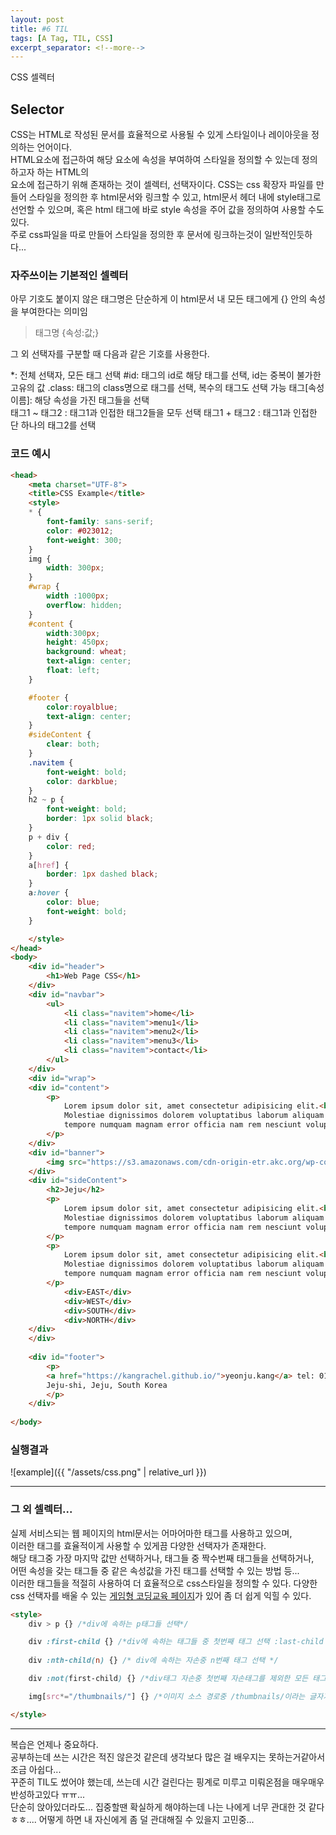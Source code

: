 ```yaml
---
layout: post
title: #6 TIL 
tags: [A Tag, TIL, CSS]
excerpt_separator: <!--more-->
---
```

 
CSS 셀렉터  
<!--more-->

## Selector
  
CSS는 HTML로 작성된 문서를 효율적으로 사용될 수 있게 스타일이나 레이아웃을 정의하는 언어이다.  
HTML요소에 접근하여 해당 요소에 속성을 부여하여 스타일을 정의할 수 있는데 정의하고자 하는 HTML의   
요소에 접근하기 위해 존재하는 것이 셀렉터, 선택자이다.
CSS는 css 확장자 파일를 만들어 스타일을 정의한 후 html문서와 링크할 수 있고, html문서 헤더 내에 style태그로   
선언할 수 있으며, 혹은 html 태그에 바로 style 속성을 주어 값을 정의하여 사용할 수도 있다.  
주로 css파일을 따로 만들어 스타일을 정의한 후 문서에 링크하는것이 일반적인듯하다...

### 자주쓰이는 기본적인 셀렉터
  
  아무 기호도 붙이지 않은 태그명은 단순하게 이 html문서 내 모든 태그에게 {} 안의 속성을 부여한다는 의미임  
> 태그명 {속성:값;}  
    
  그 외 선택자를 구분할 때 다음과 같은 기호를 사용한다.
    
  *: 전체 선택자, 모든 태그 선택
  #id: 태그의 id로 해당 태그를 선택, id는 중복이 불가한 고유의 값
  .class: 태그의 class명으로 태그를 선택, 복수의 태그도 선택 가능
  태그[속성이름]: 해당 속성을 가진 태그들을 선택  
  태그1 ~ 태그2 : 태그1과 인접한 태그2들을 모두 선택
  태그1 + 태그2 : 태그1과 인접한 단 하나의 태그2를 선택

  
### 코드 예시

  
~~~html
<head>
    <meta charset="UTF-8">
    <title>CSS Example</title>
    <style>
    * {
        font-family: sans-serif;
        color: #023012;
        font-weight: 300;
    }
    img {
        width: 300px;
    }
    #wrap {
        width :1000px; 
        overflow: hidden;
    }
    #content {
        width:300px;
        height: 450px;
        background: wheat;
        text-align: center;
        float: left;
    }

    #footer {
        color:royalblue;
        text-align: center;
    }
    #sideContent {
        clear: both;
    }
    .navitem {
        font-weight: bold;
        color: darkblue;
    }
    h2 ~ p {
        font-weight: bold;
        border: 1px solid black;
    }
    p + div {
        color: red;
    }
    a[href] {
        border: 1px dashed black;
    }
    a:hover {
        color: blue;
        font-weight: bold;
    }

    </style>
</head>
<body>
    <div id="header">
        <h1>Web Page CSS</h1>
    </div>
    <div id="navbar">
        <ul>
            <li class="navitem">home</li>
            <li class="navitem">menu1</li>
            <li class="navitem">menu2</li>
            <li class="navitem">menu3</li>
            <li class="navitem">contact</li>
        </ul>
    </div>
    <div id="wrap">
    <div id="content">
        <p>
            Lorem ipsum dolor sit, amet consectetur adipisicing elit.<br>
            Molestiae dignissimos dolorem voluptatibus laborum aliquam adipisci nisi eligendi, <br>
            tempore numquam magnam error officia nam rem nesciunt voluptatum id architecto ipsam iste.<br>
        </p>
    </div>
    <div id="banner">
        <img src="https://s3.amazonaws.com/cdn-origin-etr.akc.org/wp-content/uploads/2017/11/12224425/Shiba-Inu-Care.jpg" alt="img">
    </div>
    <div id="sideContent">
        <h2>Jeju</h2>
        <p>
            Lorem ipsum dolor sit, amet consectetur adipisicing elit.<br>
            Molestiae dignissimos dolorem voluptatibus laborum aliquam adipisci nisi eligendi, <br>
            tempore numquam magnam error officia nam rem nesciunt voluptatum id architecto ipsam iste.<br>
        </p>
        <p>
            Lorem ipsum dolor sit, amet consectetur adipisicing elit.<br>
            Molestiae dignissimos dolorem voluptatibus laborum aliquam adipisci nisi eligendi, <br>
            tempore numquam magnam error officia nam rem nesciunt voluptatum id architecto ipsam iste.<br>
        </p>
            <div>EAST</div>
            <div>WEST</div>
            <div>SOUTH</div>
            <div>NORTH</div>
    </div>
    </div>
    
    <div id="footer">
        <p>
        <a href="https://kangrachel.github.io/">yeonju.kang</a> tel: 01097696696<br>
        Jeju-shi, Jeju, South Korea
        </p>
    </div>
    
</body>
~~~  
### 실행결과
  
![example]({{ "/assets/css.png" | relative_url }})

---

### 그 외 셀렉터...
  
실제 서비스되는 웹 페이지의 html문서는 어마어마한 태그를 사용하고 있으며,   
이러한 태그를 효율적이게 사용할 수 있게끔 다양한 선택자가 존재한다.   
해당 태그중 가장 마지막 값만 선택하거나, 태그들 중 짝수번째 태그들을 선택하거나,  
어떤 속성을 갖는 태그들 중 같은 속성값을 가진 태그를 선택할 수 있는 방법 등...  
이러한 태그들을 적절히 사용하여 더 효율적으로 css스타일을 정의할 수 있다.
다양한 css 선택자를 배울 수 있는 [게임형 코딩교육 페이지](https://flukeout.github.io/)가 있어 좀 더 쉽게 익힐 수 있다.
  
  
~~~html
<style>
    div > p {} /*div에 속하는 p태그들 선택*/

    div :first-child {} /*div에 속하는 태그들 중 첫번째 태그 선택 :last-child 는 마지막태그 선택*/
    
    div :nth-child(n) {} /* div에 속하는 자손중 n번째 태그 선택 */

    div :not(first-child) {} /*div태그 자손중 첫번째 자손태그를 제외한 모든 태그 선택*/

    img[src*="/thumbnails/"] {} /*이미지 소스 경로중 /thumbnails/이라는 글자가 들어가는 모든 이미지 태그 선택 */

</style>
~~~



---
  
복습은 언제나 중요하다.  
공부하는데 쓰는 시간은 적진 않은것 같은데 생각보다 많은 걸 배우지는 못하는거같아서 조금 아쉽다...  
꾸준히 TIL도 썼어야 했는데, 쓰는데 시간 걸린다는 핑계로 미루고 미뤄온점을 매우매우 반성하고있다 ㅠㅠ...  
단순히 앉아있더라도... 집중할땐 확실하게 해야하는데 나는 나에게 너무 관대한 것 같다 ㅎㅎ....
어떻게 하면 내 자신에게 좀 덜 관대해질 수 있을지 고민중...  

